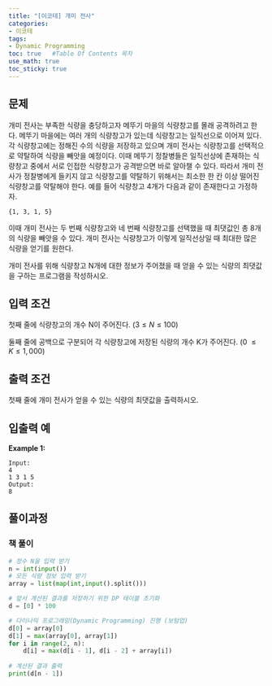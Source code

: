 ```yaml
---
title: "[이코테] 개미 전사"
categories: 
- 이코테
tags:
- Dynamic Programming
toc: true   #Table Of Contents 목차 
use_math: true
toc_sticky: true
---
```


## 문제

개미 전사는 부족한 식량을 충당하고자 메뚜기 마을의 식량창고를 몰래 공격하려고 한다. 메뚜기 마을에는 여러 개의 식량창고가 있는데 식량창고는 일직선으로 이어져 있다. 각 식량창고에는 정해진 수의 식량을 저장하고 있으며 개미 전사는 식량창고를 선택적으로 약탈하여 식량을 빼앗을 예정이다. 이때 메뚜기 정찰병들은 일직선상에 존재하는 식량창고 중에서 서로 인접한 식량창고가 공격받으면 바로 알아챌 수 있다. 따라서 개미 전사가 정찰병에게 들키지 않고 식량창고를 약탈하기 위해서는 최소한 한 칸 이상 떨어진 식량창고를 약탈해야 한다. 예를 들어 식량창고 4개가 다음과 같이 존재한다고 가정하자.

```
{1, 3, 1, 5}
```

이때 개미 전사는 두 번째 식량창고와 네 번째 식량창고를 선택했을 때 최댓값인 총 8개의 식량을 빼앗을 수 있다. 개미 전사는 식량창고가 이렇게 일직선상일 때 최대한 많은 식량을 얻기를 원한다.

개미 전사를 위해 식량창고 N개에 대한 정보가 주어졌을 때 얻을 수 있는 식량의 최댓값을 구하는 프로그램을 작성하시오.

## 입력 조건

첫째 줄에 식량창고의 개수 N이 주어진다. ($3 \leq N \leq 100$)

둘째 줄에 공백으로 구분되어 각 식량창고에 저장된 식량의 개수 K가 주어진다. (0 $\leq K \leq 1,000$)

## 출력 조건

첫째 줄에 개미 전사가 얻을 수 있는 식량의 최댓값을 출력하시오.

## 입출력 예

**Example 1:**

```
Input: 
4
1 3 1 5
Output: 
8
```

## 풀이과정

### 책 풀이

```python
# 정수 N을 입력 받기
n = int(input())
# 모든 식량 정보 입력 받기
array = list(map(int,input().split()))

# 앞서 계산된 결과를 저장하기 위한 DP 테이블 초기화
d = [0] * 100

# 다이나믹 프로그래밍(Dynamic Programming) 진행 (보텀업)
d[0] = array[0]
d[1] = max(array[0], array[1])
for i in range(2, n):
    d[i] = max(d[i - 1], d[i - 2] + array[i])
    
# 계산된 결과 출력
print(d[n - 1])
```

